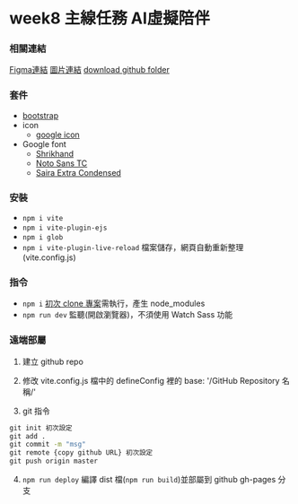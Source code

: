 # week8 主線任務 AI虛擬陪伴

### 相關連結
[Figma連結](https://www.figma.com/file/iG3CiZNbE8GljZPX9gzvYt/2023-%E5%88%87%E7%89%88%E5%A4%8F%E5%AD%A3%E7%8F%AD-W8---AI-%E8%99%9B%E6%93%AC%E9%99%AA%E4%BC%B4-(Copy)?type=design&node-id=0-1&mode=design&t=1C0IqdBmb15psglP-0)
[圖片連結](https://github.com/hexschool/2022-web-layout-training/tree/main/week8-ai)
[download github folder](https://download-directory.github.io/)

### 套件
+ [bootstrap](https://getbootstrap.com/docs/5.3/getting-started/introduction/)
+ icon
   + [google icon](https://fonts.google.com/icons)
+ Google font
   + [Shrikhand](https://fonts.google.com/specimen/Shrikhand?preview.text=Heading%2096px%20Black&preview.text_type=custom&query=Shrikhand)
   + [Noto Sans TC](https://fonts.google.com/noto/specimen/Noto+Sans+TC)
   + [Saira Extra Condensed](https://fonts.google.com/specimen/Saira+Extra+Condensed?query=Saira)

### 安裝
+ `npm i vite`
+ `npm i vite-plugin-ejs`
+ `npm i glob`
+ `npm i vite-plugin-live-reload` 檔案儲存，網頁自動重新整理(vite.config.js)

### 指令
+ `npm i` [初次 clone 專案](https://github.com/hexschool/web-layout-training-vite)需執行，產生 node_modules
+ `npm run dev` 監聽(開啟瀏覽器)，不須使用 Watch Sass 功能

### 遠端部屬
1. 建立 github repo

2. 修改 vite.config.js 檔中的 defineConfig 裡的
   base: '/GitHub Repository 名稱/'

3. git 指令
```cmd
git init 初次設定
git add .
git commit -m "msg"
git remote {copy github URL} 初次設定
git push origin master
```

4. `npm run deploy` 編譯 dist 檔(`npm run build`)並部屬到 github gh-pages 分支